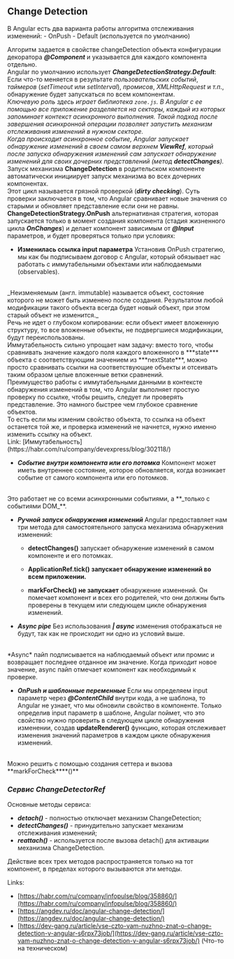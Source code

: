 ﻿## **Change Detection**
В Angular есть два варианта работы алгоритма отслеживания изменений:
\- OnPush
\- Default (используется по умолчанию)

Алгоритм задается в свойстве changeDetection объекта конфигурации декоратора ***@Component*** и указывается для каждого компонента отдельно.
</br>
Angular по  умолчанию  использует ***ChangeDetectionStrategy.Default***:
Если что-то меняется в результате *пользовательских событий*, *таймеров* (_setTimeout_  или _setInterval_), *промисов*, *XMLHttpRequest*  и *т.п*., обнаружение будет запускаться по всем компонентам.
</br>
*Ключевую роль здесь играет библиотека `zone.js`. В Angular с ее помощью все приложение разделяется на секторы, каждый из которых запоминает контекст асинхронного выполнения. Такой подход после завершения асинхронной операции позволяет запустить механизм отслеживания изменений в нужном секторе.*
</br>
*Когда происходит асинхронное событие, Angular запускает обнаружение изменений в своем самом верхнем **_ViewRef_**, который после запуска обнаружения изменений сам запускает обнаружение изменений для своих дочерних представлений (метод **_detectChanges_**).*
</br>
Запуск механизма **ChangeDetection** в родительском компоненте автоматически инициирует запуск механизма во всех дочерних компонентах.
</br>
Этот цикл называется грязной проверкой (**_dirty checking_**). Суть проверки заключается в том, что Angular сравнивает новые значения со старыми и обновляет представление если они не равны.
</br>
**ChangeDetectionStrategy.OnPush**  альтернативная стратегия, которая запускается только в момент создания компонента (стадия жизненного цикла **_OnChanges_**) и делает компонент зависимым от **_@Input_**  параметров, и будет проверяться только при условиях:

 - **Изменилась ссылка input параметра**
Установив OnPush стратегию, мы как бы подписываем договор с Angular, который обязывает нас работать с иммутабельными объектами или наблюдаемыми (observables).  
</br>
_Неизменяемым (англ. immutable) называется объект, состояние которого не может быть изменено после создания. Результатом любой модификации такого объекта всегда будет новый объект, при этом старый объект не изменится._
</br>
Речь не идет о глубоком копировании: если объект имеет вложенную структуру, то все вложенные объекты, не подвергшиеся модификации, будут переиспользованы.
</br>
Иммутабельность сильно упрощает нам задачу: вместо того, чтобы сравнивать значение каждого поля каждого вложенного в ***state*** объекта с соответствующим значением из ***nextState***, можно просто сравнивать ссылки на соответствующие объекты и отсеивать таким образом целые вложенные ветки сравнений.
</br>
Преимущество работы с иммутабельными данными в контексте обнаружения изменений в том, что Angular выполняет простую проверку по ссылке, чтобы решить, следует ли проверять представление. Это намного быстрее чем глубокое сравнение объектов.
</br>
То есть если мы изменим свойство объекта, то ссылка на объект останется той же, и проверка изменений не начнется, нужно именно изменить ссылку на объект.
</br>
Link: [Иммутабельность](https://habr.com/ru/company/devexpress/blog/302118/)

 - **_Событие внутри компонента или его потомка_**
Компонент может иметь внутреннее состояние, которое обновляется, когда возникает событие от самого компонента или его потомков.
</br>
Это работает не со всеми асинхронными событиями, а **_только с событиями DOM_**.

 - **_Ручной запуск обнаружения изменений_**
Angular предоставляет нам три метода для самостоятельного запуска механизма обнаружения изменений:

     - **detectChanges()** запускает обнаружение изменений в самом компоненте и его потомках.

   - **ApplicationRef.tick()** **запускает обнаружение изменений во всем приложении.**

   - **markForCheck()** **не запускает** обнаружение изменений. Он помечает компонент и всех его родителей, что они должны быть
   проверены в текущем или следующем цикле обнаружения изменений.

 - **_Async pipe_** Без использования **_| async_**  изменения отображаться не будут, так как не происходит ни одно из условий выше.
</br>
*Async* пайп подписывается на наблюдаемый объект или промис и возвращает последнее отданное им значение. Когда приходит новое значение, async пайп отмечает компонент как необходимый к проверке.

- **_OnPush_** **_и шаблонные переменные_**
Если мы определяем input параметр через ***@ContentChild*** внутри кода, а не шаблона, то Angular не узнает, что мы обновили свойство в компоненте. Только определив input параметр в шаблоне, Angular поймет, что это свойство нужно проверить в следующем цикле обнаружения изменении, создав **updateRenderer()** функцию, которая отслеживает изменения значений параметров в каждом цикле обнаружения изменений.
</br>
Можно решить с помощью создания сеттера и вызова **markForCheck****()**

### **_Сервис_** **_ChangeDetectorRef_**
Основные методы сервиса:
  - ***detach()*** - полностью отключает механизм ChangeDetection;
  - ***detectChanges()*** - принудительно запускает механизм отслеживания изменений;
  - ***reattach()*** - используется после вызова detach() для активации механизма ChangeDetection.

Действие всех трех методов распространяется только на тот компонент, в пределах которого вызываются эти методы.

Links:
+ [https://habr.com/ru/company/infopulse/blog/358860/](https://habr.com/ru/company/infopulse/blog/358860/)
+ [https://angdev.ru/doc/angular-change-detection/](https://angdev.ru/doc/angular-change-detection/)
+ [https://dev-gang.ru/article/vse-czto-vam-nuzhno-znat-o-change-detection-v-angular-s6rpx73job/](https://dev-gang.ru/article/vse-czto-vam-nuzhno-znat-o-change-detection-v-angular-s6rpx73job/) (Что-то на техническом)

